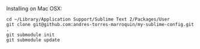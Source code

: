 Installing on Mac OSX:

    cd ~/Library/Application Support/Sublime Text 2/Packages/User
    git clone git@github.com:andres-torres-marroquin/my-sublime-config.git .
    git submodule init
    git submodule update
